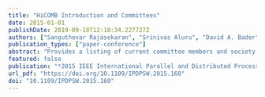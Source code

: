 ```yaml
---
title: "HiCOMB Introduction and Committees"
date: 2015-01-01
publishDate: 2019-09-10T12:18:34.227727Z
authors: ["Sanguthevar Rajasekaran", "Srinivas Aluru", "David A. Bader"]
publication_types: ["paper-conference"]
abstract: "Provides a listing of current committee members and society officers. The conference also offers a note of thanks and lists its reviewers."
featured: false
publication: "*2015 IEEE International Parallel and Distributed Processing Symposium Workshop, IPDPS 2015, Hyderabad, India, May 25-29, 2015*"
url_pdf: "https://doi.org/10.1109/IPDPSW.2015.160"
doi: "10.1109/IPDPSW.2015.160"
---
```


